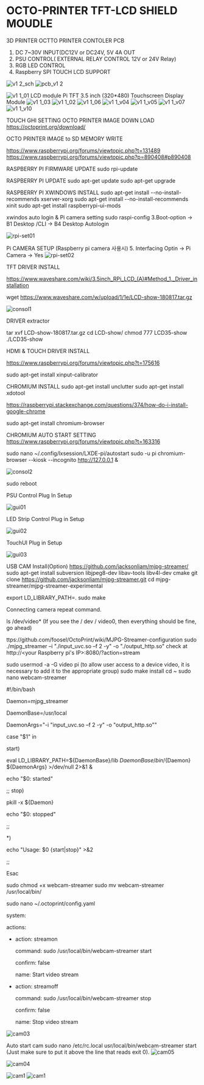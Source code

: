 # OCTO-PRINTER TFT-LCD SHIELD MOUDLE
3D PRINTER OCTTO PRINTER CONTOLER PCB


1. DC 7~30V INPUT(DC12V or DC24V, 5V 4A OUT
2. PSU CONTROL( EXTERNAL RELAY CONTROL 12V or 24V Relay)
3. RGB LED CONTROL
4. Raspberry SPI TOUCH LCD SUPPORT


![v1 2_sch](https://user-images.githubusercontent.com/11598835/46899833-a0714800-ced3-11e8-9eae-bbafdd31d3e1.png)
![pcb_v1 2](https://user-images.githubusercontent.com/11598835/46899834-a2d3a200-ced3-11e8-92eb-150ee3ae9a74.png)

![v1 1_01](https://user-images.githubusercontent.com/11598835/46874394-075f1480-ce74-11e8-8775-5a9fb0a5c464.png)
LCD module Pi TFT 3.5 inch (320*480) Touchscreen Display Module
![v1 1_03](https://user-images.githubusercontent.com/11598835/46874435-2198f280-ce74-11e8-87f1-3caa8f3d6df9.png)
![v1 1_02](https://user-images.githubusercontent.com/11598835/46874464-31b0d200-ce74-11e8-94b3-80f0f6aa0f80.png)
![v1 1_06](https://user-images.githubusercontent.com/11598835/46874484-383f4980-ce74-11e8-96f9-7d96574cf30b.png)
![v1 1_v04](https://user-images.githubusercontent.com/11598835/46874488-3a090d00-ce74-11e8-8dbe-bd7b972c1a39.png)
![v1 1_v05](https://user-images.githubusercontent.com/11598835/46874495-3b3a3a00-ce74-11e8-9089-30a53a3ec9b9.png)
![v1 1_v07](https://user-images.githubusercontent.com/11598835/46874502-3d03fd80-ce74-11e8-87f4-e5af33d6ef59.png)
![v1 1_v10](https://user-images.githubusercontent.com/11598835/46874505-3e352a80-ce74-11e8-9f56-d8e30af4f5fd.png)


TOUCH GHI SETTING
OCTO PRINTER IMAGE DOWN LOAD
https://octoprint.org/download/

OCTO PRINTER IMAGE to SD MEMORY WRITE

https://www.raspberrypi.org/forums/viewtopic.php?t=131489
https://www.raspberrypi.org/forums/viewtopic.php?p=890408#p890408

RASPBERRY PI FIRMWARE UPDATE
sudo rpi-update

RASPBERRY PI UPDATE
sudo apt-get update 
sudo apt-get upgrade

RASPBERRY PI XWINDOWS INSTALL
sudo apt-get install --no-install-recommends xserver-xorg
sudo apt-get install --no-install-recommends xinit
sudo apt-get install raspberrypi-ui-mods

xwindos auto login & Pi camera setting
sudo raspi-config
3.Boot-option -> B1 Desktop /CLI -> B4 Desktop Autologin

![rpi-set01](https://user-images.githubusercontent.com/11598835/46899945-6f921280-ced5-11e8-8733-9a8a2dda06f3.png)

Pi CAMERA SETUP (Raspberry pi camera 사용시)
5. Interfacing Optin -> Pi Camera -> Yes
![rpi-set02](https://user-images.githubusercontent.com/11598835/47189405-57a80c00-d377-11e8-9879-542c8fbfb29b.png)

TFT DRIVER INSTALL

https://www.waveshare.com/wiki/3.5inch_RPi_LCD_(A)#Method_1._Driver_installation


wget https://www.waveshare.com/w/upload/1/1e/LCD-show-180817.tar.gz

![consol1](https://user-images.githubusercontent.com/11598835/47189407-5971cf80-d377-11e8-8412-d9e97af0ed27.png)

DRIVER extractor

tar xvf LCD-show-180817.tar.gz
cd LCD-show/
chmod 777 LCD35-show 
./LCD35-show


HDMI & TOUCH DRIVER INSTALL

https://www.raspberrypi.org/forums/viewtopic.php?t=175616

sudo apt-get install xinput-calibrator



CHROMIUM INSTALL
sudo apt-get install unclutter
sudo apt-get install xdotool

https://raspberrypi.stackexchange.com/questions/374/how-do-i-install-google-chrome


sudo apt-get install chromium-browser

CHROMIUM AUTO START SETTING
https://www.raspberrypi.org/forums/viewtopic.php?t=163316

sudo nano ~/.config/lxsession/LXDE-pi/autostart
sudo -u pi chromium-browser --kiosk --incognito http://127.0.0.1 & 

![consol2](https://user-images.githubusercontent.com/11598835/47189410-5bd42980-d377-11e8-8e6b-21ce026a0bf3.png)


sudo reboot


PSU Control Plug In Setup

![gui01](https://user-images.githubusercontent.com/11598835/47196493-c26b3e80-d39b-11e8-9354-e4c18304e3d4.png)

LED Strip Control Plug in Setup

![gui02](https://user-images.githubusercontent.com/11598835/47196492-c1d2a800-d39b-11e8-8d63-ec137b7fc0e1.png)

TouchUI Plug in Setup

![gui03](https://user-images.githubusercontent.com/11598835/47196491-c1d2a800-d39b-11e8-8739-58778fd0eef6.png)

USB CAM Install(Option)
https://github.com/jacksonliam/mjpg-streamer/
sudo apt-get install subversion libjpeg8-dev libav-tools libv4l-dev cmake
git clone https://github.com/jacksonliam/mjpg-streamer.git
cd mjpg-streamer/mjpg-streamer-experimental

export LD_LIBRARY_PATH=.
sudo make

Connecting camera repeat command.

ls /dev/video* (If you see the / dev / video0, then everything should be fine, go ahead)

ttps://github.com/foosel/OctoPrint/wiki/MJPG-Streamer-configuration
sudo ./mjpg_streamer –i "./input_uvc.so –f 2 -y" -o "./output_http.so"
check at http://<your Raspberry pi's IP>:8080/?action=stream



sudo usermod -a -G video pi
(to allow user access to a device video, it is necessary to add it to the appropriate group)
sudo make install
cd ~
sudo nano webcam-streamer

#!/bin/bash

Daemon=mjpg_streamer

DaemonBase=/usr/local

DaemonArgs="-i \"input_uvc.so –f 2 -y\" -o \"output_http.so\""

case "$1" in

start)

eval LD_LIBRARY_PATH=${DaemonBase}/lib ${DaemonBase}/bin/${Daemon} ${DaemonArgs} >/dev/null 2>&1 &

echo "$0: started"

;;
stop)

pkill -x ${Daemon}

echo "$0: stopped"

;;

*)

echo "Usage: $0 {start|stop}" >&2

;;

Esac


sudo chmod +x webcam-streamer
sudo mv webcam-streamer /usr/local/bin/

sudo nano ~/.octoprint/config.yaml

system:

  actions:
  
  - action: streamon
  
    command: sudo /usr/local/bin/webcam-streamer start
    
    confirm: false
    
    name: Start video stream
    
  - action: streamoff
  
    command: sudo /usr/local/bin/webcam-streamer stop
    
    confirm: false
    
    name: Stop video stream
    

![cam03](https://user-images.githubusercontent.com/11598835/47196496-c303d500-d39b-11e8-927a-436d0f93e258.png)


Auto start cam
sudo nano /etc/rc.local
usr/local/bin/webcam-streamer start
(Just make sure to put it above the line that reads exit 0).
![cam05](https://user-images.githubusercontent.com/11598835/47196494-c26b3e80-d39b-11e8-9b17-26c75b5c6d32.png)

![cam04](https://user-images.githubusercontent.com/11598835/47196495-c26b3e80-d39b-11e8-9491-22dc55dee9ee.png)

![cam1](https://user-images.githubusercontent.com/11598835/47196489-c1d2a800-d39b-11e8-94b1-75423855fa21.png)
![cam1](https://user-images.githubusercontent.com/11598835/47196489-c1d2a800-d39b-11e8-94b1-75423855fa21.png)

